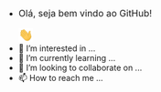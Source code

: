 - <p style = "font-size: 16px">Olá, seja bem vindo ao GitHub!</p><img src="https://raw.githubusercontent.com/ABSphreak/ABSphreak/master/gifs/Hi.gif" style="max-width: 100%;" width="25px">
- 👀 I’m interested in ...
- 🌱 I’m currently learning ...
- 💞️ I’m looking to collaborate on ...
- 📫 How to reach me ...

<!---
joaldo/joaldo is a ✨ special ✨ repository because its `README.md` (this file) appears on your GitHub profile.
You can click the Preview link to take a look at your changes.
--->

